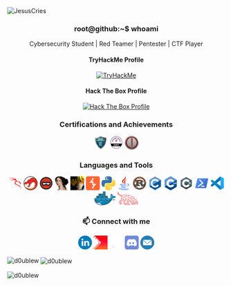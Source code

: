<img src="https://readme-typing-svg.demolab.com?font=Fira+Code&size=50&pause=1000&color=00F72B&background=000000&center=true&vCenter=true&width=1000&height=100&lines=JesusCries" alt="JesusCries" />

<h3 align='center'> root@github:~$ whoami </h3>

<p align='center'>Cybersecurity Student | Red Teamer | Pentester | CTF Player</p>

<div align='center'>
<h4>TryHackMe Profile</h4>
<a title="TryHackMe Profile" href="https://tryhackme.com/p/JesusCries">
<img src="https://tryhackme-badges.s3.amazonaws.com/JesusCries.png" alt="TryHackMe"></a>
<h4>Hack The Box Profile</h4>
<a title="Hack The Box Profile" href="https://app.hackthebox.com/profile/684628">
<img src="http://www.hackthebox.com/badge/image/684628" alt="Hack The Box Profile"></a>

### Certifications and Achievements
![CRTP](./icons/crtp.png "CRTP")
![PNPT](./icons/pnpt.png "PNPT")
![CRTO](./icons/crto.png "CRTO")

### Languages and Tools
![Kali Linux](./icons/kalilinux.png "Kali Linux")
![Ghidra](./icons/Ghidra.png "Ghidra")
![BinaryNinja](./icons/binaryninja.png "BinaryNinja")
![IDA](./icons/idapro.png "IDA")
![Cobalt Strike](./icons/cobaltstrike.png "Cobalt Strike")
![BurpSuite](./icons/BurpSuite.png "BurpSuite")
![Python](./icons/python.png "Python")
![Java](./icons/java.png "Java")
![Rust](./icons/rust.png "Rust")
![C](./icons/c.png "C")
![C++](./icons/cpp.png "C++")
![C#](./icons/csharp.png "C#")
![PowerShell](./icons/powershell.png "PowerShell")
![VScode](./icons/vscode.png "VScode")
![Docker](./icons/docker.png "Docker")
![Bloodhound](./icons/bloodhound.png "Bloodhound")
<!-- ![git](./icons/git.png "git") -->

### 📫 Connect with me
[![Linkedin](./icons/linkedin.png)](https://linkedin.com/in/wesleywong420/)
[![CTFtime](./icons/ctftime.png "CTFtime")](https://ctftime.org/user/114852)
[![Github](./icons/github.png "Github")](https://github.com/WesleyWong420)
[![Discord](./icons/discord.png "Discord")](http://discordapp.com/users/265481821142122517)
[![Email](./icons/mail.png "Email")](mailto:wesleywongkeehan@gmail.com)
</div>

<p><img align="left" src="https://github-readme-stats.vercel.app/api/top-langs?username=WesleyWong420&show_icons=true&locale=en&layout=compact" alt="d0ublew" /></p>

<p>&nbsp;<img align="center" src="https://github-readme-stats.vercel.app/api?username=WesleyWong420&show_icons=true&locale=en" alt="d0ublew" /></p>

<p><img align="center" src="https://github-readme-streak-stats.herokuapp.com/?user=WesleyWong420&" alt="d0ublew" /></p>
